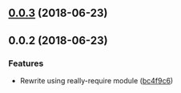 <a name="0.0.3"></a>
## [0.0.3](https://github.com/mkg20001/check-really-require/compare/v0.0.2...v0.0.3) (2018-06-23)



<a name="0.0.2"></a>
## 0.0.2 (2018-06-23)


### Features

* Rewrite using really-require module ([bc4f9c6](https://github.com/mkg20001/check-really-require/commit/bc4f9c6))



